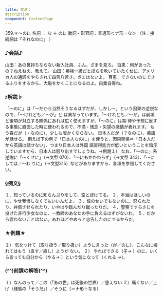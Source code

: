 ```yaml
---
title: 文法：
description
component: ContentPage
---
```



359.＊～のに
名詞 ： な ＋ のに
動詞・形容詞：普通形＜ナ形ーな＞
（注：接続詞は「それなのに」 ）
### ♪会話♪
山田：あの鼻持ちならない新入社員、ふん、ざまを見ろ。 百恵：何があったの？ねえねえ、教えて。
山田：英検一級だとほらを吹いていたくせに、アメリカ人の通訳をやらされて四苦八苦さ。ざまはないよ。 百恵：できないのにできるふりをするから、大恥をかくことになるのよ。自業自得ね。
### ♯解説♭
「～のに」は「～だから当然そうなるはずだが、しかし～」という因果の逆説なので、「～けれども／～が」と は異なっています。「～けれども／～が」は前項と後項が対立する関係にあれば広く使えますが、「～のに」は期 待や予想に反する事態に直面した時に使われるので、不満・残念・失望の感情が表れます。
もう春だが（・なのに）、少しも暖かくならない。 日本人だが（？なのに）、英語が話せる。
例えば下の例で「日本人なのに」を使うと、因果関係＝「日本人だから英語は話せない」、つまり日本人は外国 語習得能力が低いということを暗示していますから、日本人は怒り出すでしょうね。→例題１）
なお、「～のに」系逆説に「～くせに」（→文型 070）、「～にもかかわらず」（→文型 343）、「～にしては／～わ
りに」（→文型315）などがありますから、各項を参照してください。
### §例文§
１．知っているのに知らんぷりをして、空とぼけてる。
２．本当はほしいのに、やせ我慢しなくてもいいんだよ。
３．僕のせいでもないのに、怒られたり、弁償させられたり、いやはや踏んだり蹴ったりだ。
４．警察ですらさじを投げた非行少女なのに、一教師のあなたの手に負えるはずがないわ。
５．だから言わないことはない。あれほどやめろと忠告したのにするからだ。
### ★例題★
１） 気をつけて（取り扱う／取り扱い）ように言った（が／のに）、こんなに壊れてはもう（直す／直し）ようが ない。
２） やればできる（子→ ）のに、いくら言っても自分から（やる→ ）という気になって（くれる
→）。
### (^^)前課の解答(^^)
１）なんのって／この（「あの世」は死後の世界）／思えない
２）痛くない／上げ（様態の「そうだ」）／そうに（＝ナ形＋なる）
